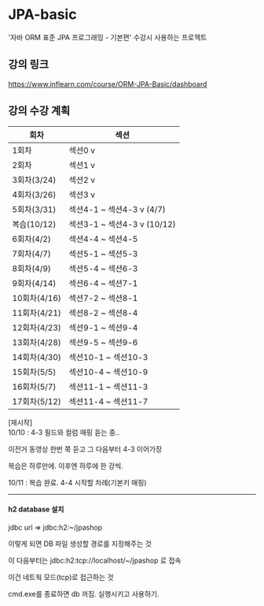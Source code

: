 # JPA-basic
'자바 ORM 표준 JPA 프로그래밍 - 기본편' 수강시 사용하는 프로젝트

## 강의 링크

https://www.inflearn.com/course/ORM-JPA-Basic/dashboard

## 강의 수강 계획
| 회차         | 섹션                      |
|------------|-------------------------|
| 1회차        | 섹션0 v                   |
| 2회차        | 섹션1 v                   |
| 3회차(3/24)  | 섹션2 v                   |
| 4회차(3/26)  | 섹션3 v                   |
| 5회차(3/31)  | 섹션4-1 ~ 섹션4-3 v (4/7)   |
| 복습(10/12)   | 섹션3-1 ~ 섹션4-3 v (10/12) |
| 6회차(4/2)   | 섹션4-4 ~ 섹션4-5           |
| 7회차(4/7)   | 섹션5-1 ~ 섹션5-3           |
| 8회차(4/9)   | 섹션5-4 ~ 섹션6-3           |
| 9회차(4/14)  | 섹션6-4 ~ 섹션7-1           |
| 10회차(4/16) | 섹션7-2 ~ 섹션8-1           |
| 11회차(4/21) | 섹션8-2 ~ 섹션8-4           |
| 12회차(4/23) | 섹션9-1 ~ 섹션9-4           |
| 13회차(4/28) | 섹션9-5 ~ 섹션9-6           |
| 14회차(4/30) | 섹션10-1 ~ 섹션10-3         |
| 15회차(5/5)  | 섹션10-4 ~ 섹션10-9         |
| 16회차(5/7)  | 섹션11-1 ~ 섹션11-3         |
| 17회차(5/12) | 섹션11-4 ~ 섹션11-7         |


[재시작]  
10/10 : 
4-3 필드와 컬럼 매핑 듣는 중..

이전거 동영상 한번 쭉 듣고 그 다음부터 4-3 이어가장

복습은 하루만에.
이후엔 하루에 한 강씩.

10/11 : 복습 완료. 4-4 시작할 차례(기본키 매핑)

---

#### h2 database 설치
 jdbc url => jdbc:h2:~/jpashop

 이렇게 되면 DB 파일 생성할 경로를 지정해주는 것

 이 다음부터는 jdbc:h2:tcp://localhost/~/jpashop 로 접속

 이건 네트웍 모드(tcp)로 접근하는 것

 cmd.exe를 종료하면 db 꺼짐. 실행시키고 사용하기.
